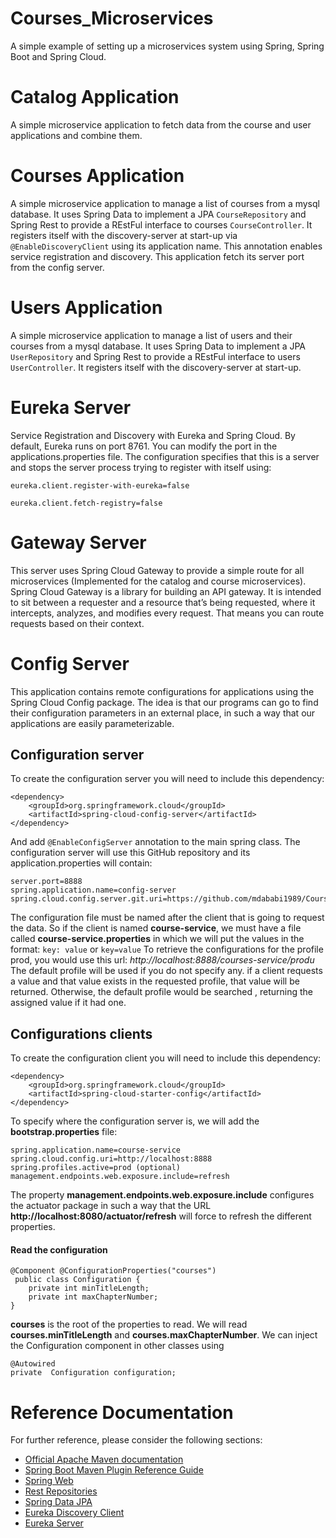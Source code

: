 # Courses_Microservices
A simple example of setting up a microservices system using Spring, Spring Boot and Spring Cloud.

# Catalog Application
A simple microservice application to fetch data from the course and user applications and combine them.

# Courses Application
A simple microservice application to manage a list of courses from a mysql database.
It uses Spring Data to implement a JPA `CourseRepository` and Spring Rest to provide a REstFul interface to courses `CourseController`.
It registers itself with the discovery-server at start-up via `@EnableDiscoveryClient` using its application name. 
This annotation enables service registration and discovery.
This application fetch its server port from the config server.
# Users Application
A simple microservice application to manage a list of users and their courses from a mysql database.
It uses Spring Data to implement a JPA `UserRepository` and Spring Rest to provide a REstFul interface to users `UserController`.
It registers itself with the discovery-server at start-up.

# Eureka Server

Service Registration and Discovery with Eureka and Spring Cloud.
By default, Eureka runs on port 8761. You can modify the port in the applications.properties file.
The configuration specifies that this is a server and stops the server process trying to register with itself using:

`eureka.client.register-with-eureka=false`

`eureka.client.fetch-registry=false`

# Gateway Server
This server uses Spring Cloud Gateway to provide a simple route for all microservices (Implemented for the catalog and course microservices).
Spring Cloud Gateway is a library for building an API gateway. It is intended to sit between a requester and a resource that’s being requested, 
where it intercepts, analyzes, and modifies every request. That means you can route requests based on their context.

# Config Server
This application contains remote configurations for applications using the Spring Cloud Config package.
The idea is that our programs can go to find their configuration parameters in an external place, in such a way that our applications are easily parameterizable.
## Configuration server
To create the configuration server you will need to include this dependency:

    <dependency>
    	<groupId>org.springframework.cloud</groupId>
    	<artifactId>spring-cloud-config-server</artifactId>
    </dependency>

And add `@EnableConfigServer` annotation to the main spring class.
The configuration server will use this GitHub repository and its application.properties will contain:

    server.port=8888  
    spring.application.name=config-server  
    spring.cloud.config.server.git.uri=https://github.com/mdababi1989/Courses_Microservices
The configuration file must be named after the client that is going to request the data. So if the client is named **course-service**, we must have a file called **course-service.properties** in which we will put the values in the format:
`key: value` or `key=value`
To retrieve the configurations for the profile prod, you would use this url:
*http://localhost:8888/courses-service/produ*
The default profile will be used  if you do not specify any.
if a client requests a value and that value exists in the requested profile, that value will be returned. Otherwise, the default profile would be searched , returning the assigned value if it had one.
## Configurations clients
To create the configuration client you will need to include this dependency:

    <dependency>
    	<groupId>org.springframework.cloud</groupId>
    	<artifactId>spring-cloud-starter-config</artifactId>
    </dependency>
To specify where the configuration server is, we will add the **bootstrap.properties** file:

    spring.application.name=course-service
    spring.cloud.config.uri=http://localhost:8888
    spring.profiles.active=prod (optional)
    management.endpoints.web.exposure.include=refresh

The property **management.endpoints.web.exposure.include** configures the actuator package in such a way that the URL **http://localhost:8080/actuator/refresh** will force to refresh the different properties.

#### Read the configuration

    @Component @ConfigurationProperties("courses")
     public class Configuration {
    	private int minTitleLength;
    	private int maxChapterNumber;	
    }

**courses** is the root of the properties to read. We will read  **courses.minTitleLength** and **courses.maxChapterNumber**.
We can inject the Configuration component in other classes using

    @Autowired 
    private  Configuration configuration;

# Reference Documentation
For further reference, please consider the following sections:

* [Official Apache Maven documentation](https://maven.apache.org/guides/index.html)
* [Spring Boot Maven Plugin Reference Guide](https://docs.spring.io/spring-boot/docs/2.4.5/maven-plugin/reference/html/)
* [Spring Web](https://docs.spring.io/spring-boot/docs/2.4.5/reference/htmlsingle/#boot-features-developing-web-applications)
* [Rest Repositories](https://docs.spring.io/spring-boot/docs/2.4.5/reference/htmlsingle/#howto-use-exposing-spring-data-repositories-rest-endpoint)
* [Spring Data JPA](https://docs.spring.io/spring-boot/docs/2.4.5/reference/htmlsingle/#boot-features-jpa-and-spring-data)
* [Eureka Discovery Client](https://docs.spring.io/spring-cloud-netflix/docs/current/reference/html/#service-discovery-eureka-clients)
* [Eureka Server](https://docs.spring.io/spring-cloud-netflix/docs/current/reference/html/#spring-cloud-eureka-server)



